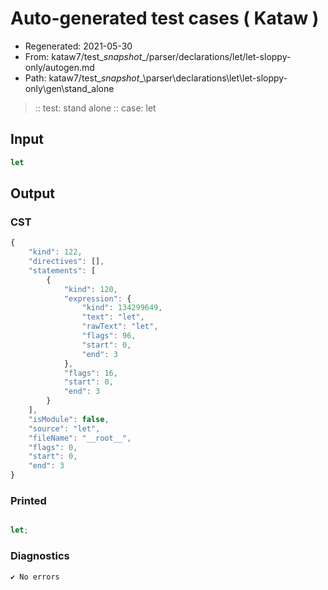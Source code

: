 # Auto-generated test cases ( Kataw )
- Regenerated: 2021-05-30
- From: kataw7/test\__snapshot__/parser/declarations/let/let-sloppy-only/autogen.md
- Path: kataw7/test\__snapshot__\parser\declarations\let\let-sloppy-only\gen\stand_alone
> :: test: stand alone
> :: case: let
## Input

`````js
let
`````
## Output

### CST

```javascript
{
    "kind": 122,
    "directives": [],
    "statements": [
        {
            "kind": 120,
            "expression": {
                "kind": 134299649,
                "text": "let",
                "rawText": "let",
                "flags": 96,
                "start": 0,
                "end": 3
            },
            "flags": 16,
            "start": 0,
            "end": 3
        }
    ],
    "isModule": false,
    "source": "let",
    "fileName": "__root__",
    "flags": 0,
    "start": 0,
    "end": 3
}
```

### Printed

```javascript

let;
```

### Diagnostics

```javascript
✔ No errors
```

